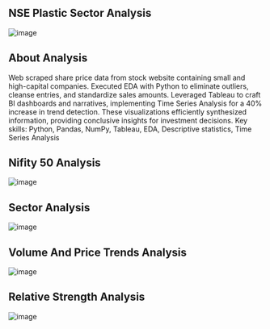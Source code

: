 ## NSE Plastic Sector Analysis 
![image](https://github.com/mrTalha05/Plastic-Sector-Analysis-Using-Python/assets/131296867/ad915139-8f7f-4e0a-9d82-8033acf210a4)

## About Analysis
Web scraped share price data from stock website containing small and high-capital companies. Executed EDA with Python to eliminate outliers, cleanse entries, and standardize sales amounts. Leveraged Tableau to craft BI dashboards and narratives, implementing Time Series Analysis for a 40% increase in trend detection. These visualizations efficiently synthesized information, providing conclusive insights for investment decisions.
Key skills: Python, Pandas, NumPy, Tableau, EDA, Descriptive statistics, Time Series Analysis

## Nifity 50 Analysis
![image](https://github.com/mrTalha05/Plastic-Sector-Analysis-Using-Python/assets/131296867/b2114fbd-a1bf-4d92-acf0-73c12fe0b3ae)

## Sector Analysis
![image](https://github.com/mrTalha05/Plastic-Sector-Analysis-Using-Python/assets/131296867/ae47827d-7c6e-462c-83cf-8b9e6efd96d7)

## Volume And Price Trends Analysis
![image](https://github.com/mrTalha05/Plastic-Sector-Analysis-Using-Python/assets/131296867/78744cca-ae9e-43ea-9fa2-4c18e0aceb37)

## Relative Strength Analysis
![image](https://github.com/mrTalha05/Plastic-Sector-Analysis-Using-Python/assets/131296867/79eb780e-4800-4f72-afdb-0e51bd972134)

